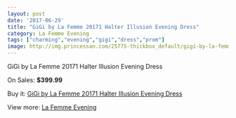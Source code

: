 ```yaml
---
layout: post
date: '2017-06-29'
title: "GiGi by La Femme 20171 Halter Illusion Evening Dress"
category: La Femme Evening
tags: ["charming","evening","gigi","dress","prom"]
image: http://img.princessan.com/25775-thickbox_default/gigi-by-la-femme-20171-halter-illusion-evening-dress.jpg
---
```

GiGi by La Femme 20171 Halter Illusion Evening Dress

On Sales: **$399.99**
<a href="https://www.princessan.com/en/la-femme-evening/11839-gigi-by-la-femme-20171-halter-illusion-evening-dress.html"><amp-img layout="responsive" width="600" height="600" src="//img.princessan.com/25775-thickbox_default/gigi-by-la-femme-20171-halter-illusion-evening-dress.jpg" alt="GiGi by La Femme 20171 Halter Illusion Evening Dress 0" /></a>

Buy it: [GiGi by La Femme 20171 Halter Illusion Evening Dress](https://www.princessan.com/en/la-femme-evening/11839-gigi-by-la-femme-20171-halter-illusion-evening-dress.html "GiGi by La Femme 20171 Halter Illusion Evening Dress")

View more: [La Femme Evening](https://www.princessan.com/en/29-la-femme-evening "La Femme Evening")